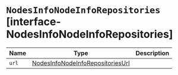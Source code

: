 # `NodesInfoNodeInfoRepositories` [interface-NodesInfoNodeInfoRepositories]

| Name | Type | Description |
| - | - | - |
| `url` | [NodesInfoNodeInfoRepositoriesUrl](./NodesInfoNodeInfoRepositoriesUrl.md) | &nbsp; |
